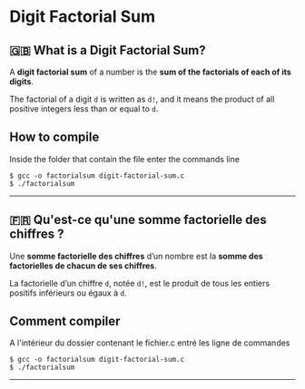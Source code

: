 # Digit Factorial Sum

## 🇬🇧 What is a Digit Factorial Sum?

A **digit factorial sum** of a number is the **sum of the factorials of each of its digits**.

The factorial of a digit `d` is written as `d!`, and it means the product of all positive integers less than or equal to `d`.

## How to compile

Inside the folder that contain the file enter the commands line
```
$ gcc -o factorialsum digit-factorial-sum.c
$ ./factorialsum
```
---

## 🇫🇷 Qu'est-ce qu'une somme factorielle des chiffres ?

Une **somme factorielle des chiffres** d’un nombre est la **somme des factorielles de chacun de ses chiffres**.

La factorielle d’un chiffre `d`, notée `d!`, est le produit de tous les entiers positifs inférieurs ou égaux à `d`.

## Comment compiler

A l'intérieur du dossier contenant le fichier.c entré les ligne de commandes 
```
$ gcc -o factorialsum digit-factorial-sum.c
$ ./factorialsum
```
---


